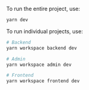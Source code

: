To run the entire project, use:

```sh
yarn dev
```

To run individual projects, use:

```sh
# Backend
yarn workspace backend dev

# Admin
yarn workspace admin dev

# Frontend
yarn workspace frontend dev
```